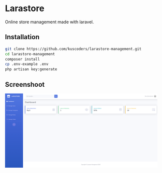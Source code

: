 # Larastore
Online store management made with laravel.

## Installation
```bash
git clone https://github.com/kuscoders/larastore-management.git
cd larastore-management
composer install
cp .env-example .env
php artisan key:generate
```

## Screenshoot
![alt text](public/img/screenshoot/02-dashboard.png)
